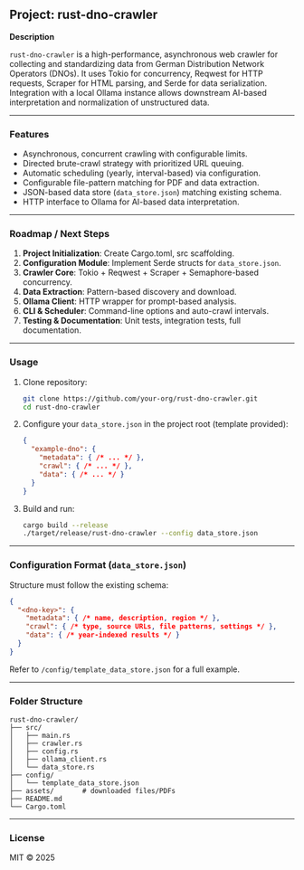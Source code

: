 ## Project: rust-dno-crawler

**Description**

`rust-dno-crawler` is a high-performance, asynchronous web crawler for collecting and standardizing data from German Distribution Network Operators (DNOs). It uses Tokio for concurrency, Reqwest for HTTP requests, Scraper for HTML parsing, and Serde for data serialization. Integration with a local Ollama instance allows downstream AI-based interpretation and normalization of unstructured data.

---

### Features

* Asynchronous, concurrent crawling with configurable limits.
* Directed brute-crawl strategy with prioritized URL queuing.
* Automatic scheduling (yearly, interval-based) via configuration.
* Configurable file-pattern matching for PDF and data extraction.
* JSON-based data store (`data_store.json`) matching existing schema.
* HTTP interface to Ollama for AI-based data interpretation.

---

### Roadmap / Next Steps

1. **Project Initialization**: Create Cargo.toml, src scaffolding.
2. **Configuration Module**: Implement Serde structs for `data_store.json`.
3. **Crawler Core**: Tokio + Reqwest + Scraper + Semaphore-based concurrency.
4. **Data Extraction**: Pattern-based discovery and download.
5. **Ollama Client**: HTTP wrapper for prompt-based analysis.
6. **CLI & Scheduler**: Command-line options and auto-crawl intervals.
7. **Testing & Documentation**: Unit tests, integration tests, full documentation.

---

### Usage

1. Clone repository:

   ```bash
   git clone https://github.com/your-org/rust-dno-crawler.git
   cd rust-dno-crawler
   ```

2. Configure your `data_store.json` in the project root (template provided):

   ```json
   {
     "example-dno": {
       "metadata": { /* ... */ },
       "crawl": { /* ... */ },
       "data": { /* ... */ }
     }
   }
   ```

3. Build and run:

   ```bash
   cargo build --release
   ./target/release/rust-dno-crawler --config data_store.json
   ```

---

### Configuration Format (`data_store.json`)

Structure must follow the existing schema:

```json
{
  "<dno-key>": {
    "metadata": { /* name, description, region */ },
    "crawl": { /* type, source URLs, file patterns, settings */ },
    "data": { /* year-indexed results */ }
  }
}
```

Refer to `/config/template_data_store.json` for a full example.

---

### Folder Structure

```
rust-dno-crawler/
├── src/
│   ├── main.rs
│   ├── crawler.rs
│   ├── config.rs
│   ├── ollama_client.rs
│   └── data_store.rs
├── config/
│   └── template_data_store.json
├── assets/       # downloaded files/PDFs
├── README.md
└── Cargo.toml
```

---

### License

MIT © 2025
